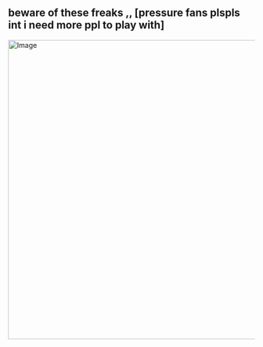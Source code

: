 ## beware of these freaks ,,  [pressure fans plspls int i need more ppl to play with]

<img width="598" height="610" alt="Image" src="https://github.com/user-attachments/assets/48b3a277-9c49-42fb-8aaa-a3c52d18fabc" />
